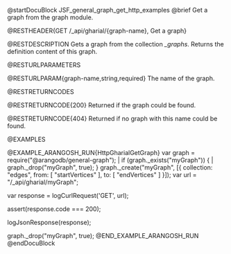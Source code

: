 
@startDocuBlock JSF_general_graph_get_http_examples
@brief Get a graph from the graph module.

@RESTHEADER{GET /_api/gharial/{graph-name}, Get a graph}

@RESTDESCRIPTION
Gets a graph from the collection *_graphs*.
Returns the definition content of this graph.

@RESTURLPARAMETERS

@RESTURLPARAM{graph-name,string,required}
The name of the graph.

@RESTRETURNCODES

@RESTRETURNCODE{200}
Returned if the graph could be found.

@RESTRETURNCODE{404}
Returned if no graph with this name could be found.

@EXAMPLES

@EXAMPLE_ARANGOSH_RUN{HttpGharialGetGraph}
  var graph = require("@arangodb/general-graph");
| if (graph._exists("myGraph")) {
|    graph._drop("myGraph", true);
  }
  graph._create("myGraph", [{
    collection: "edges",
    from: [ "startVertices" ],
    to: [ "endVertices" ]
  }]);
  var url = "/_api/gharial/myGraph";

  var response = logCurlRequest('GET', url);

  assert(response.code === 200);

  logJsonResponse(response);

  graph._drop("myGraph", true);
@END_EXAMPLE_ARANGOSH_RUN
@endDocuBlock

